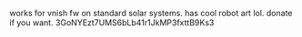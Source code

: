 works for vnish fw on standard solar systems. has cool robot art lol. donate if you want. 3GoNYEzt7UMS6bLb41r1JkMP3fxttB9Ks3
